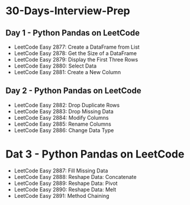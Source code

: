 # 30-Days-Interview-Prep

## Day 1 - Python Pandas on LeetCode
  - LeetCode Easy 2877: Create a DataFrame from List 
  - LeetCode Easy 2878: Get the Size of a DataFrame 
  - LeetCode Easy 2879: Display the First Three Rows
  - LeetCode Easy 2880: Select Data
  - LeetCode Easy 2881: Create a New Column

  ## Day 2 - Python Pandas on LeetCode
  - LeetCode Easy 2882: Drop Duplicate Rows
  - LeetCode Easy 2883: Drop Missing Data
  - LeetCode Easy 2884: Modify Columns
  - LeetCode Easy 2885: Rename Columns
  - LeetCode Easy 2886: Change Data Type
  
  # Dat 3 - Python Pandas on LeetCode
  - LeetCode Easy 2887: Fill Missing Data
  - LeetCode Easy 2888: Reshape Data: Concatenate
  - LeetCode Easy 2889: Reshape Data: Pivot
  - LeetCode Easy 2890: Reshape Data: Melt
  - LeetCode Easy 2891: Method Chaining
 
